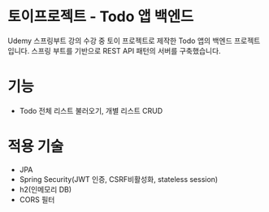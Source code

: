 # 토이프로젝트 - Todo 앱 백엔드
Udemy 스프링부트 강의 수강 중 토이 프로젝트로 제작한 Todo 앱의 백엔드 프로젝트입니다.
스프링 부트를 기반으로 REST API 패턴의 서버를 구축했습니다.

# 기능
- Todo 전체 리스트 불러오기, 개별 리스트 CRUD

# 적용 기술
- JPA
- Spring Security(JWT 인증, CSRF비활성화, stateless session)
- h2(인메모리 DB)
- CORS 필터
   
